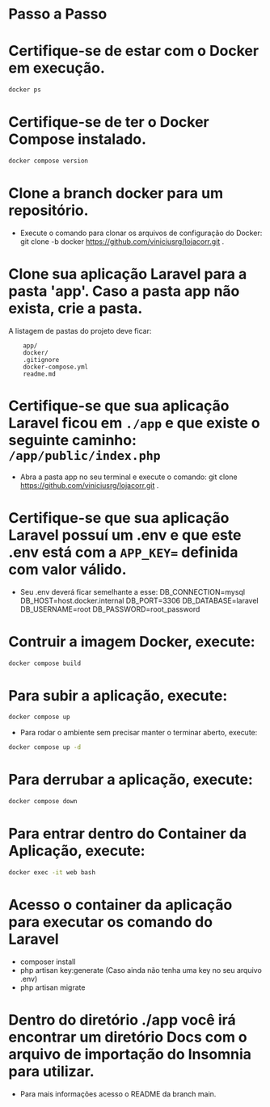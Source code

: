 # Passo a Passo

# Certifique-se de estar com o Docker em execução.

```sh
docker ps
```

# Certifique-se de ter o Docker Compose instalado.

```sh
docker compose version
```
# Clone a branch docker para um repositório.
- Execute o comando para clonar os arquivos de configuração do Docker:
git clone -b docker https://github.com/viniciusrg/lojacorr.git .

# Clone sua aplicação Laravel para a pasta 'app'. Caso a pasta app não exista, crie a pasta.

A listagem de pastas do projeto deve ficar:

```
    app/
    docker/
    .gitignore
    docker-compose.yml
    readme.md
```

# Certifique-se que sua aplicação Laravel ficou em `./app` e que existe o seguinte caminho: `/app/public/index.php`
- Abra a pasta app no seu terminal e execute o comando: git clone https://github.com/viniciusrg/lojacorr.git .

# Certifique-se que sua aplicação Laravel possuí um .env e que este .env está com a `APP_KEY=` definida com valor válido.
- Seu .env deverá ficar semelhante a esse:
DB_CONNECTION=mysql
DB_HOST=host.docker.internal
DB_PORT=3306
DB_DATABASE=laravel
DB_USERNAME=root
DB_PASSWORD=root_password

# Contruir a imagem Docker, execute:

```sh
docker compose build
```

# Para subir a aplicação, execute:

```sh
docker compose up
```

- Para rodar o ambiente sem precisar manter o terminar aberto, execute:

```sh
docker compose up -d
```

# Para derrubar a aplicação, execute:

```sh
docker compose down
```

# Para entrar dentro do Container da Aplicação, execute:

```sh
docker exec -it web bash
```

# Acesso o container da aplicação para executar os comando do Laravel
- composer install
- php artisan key:generate (Caso ainda não tenha uma key no seu arquivo .env)
- php artisan migrate

# Dentro do diretório ./app você irá encontrar um diretório Docs com o arquivo de importação do Insomnia para utilizar.
- Para mais informações acesso o README da branch main.